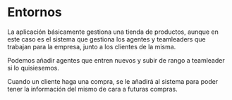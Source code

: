 # Entornos

La aplicación básicamente gestiona una tienda de productos, aunque en este caso es el sistema que gestiona los agentes y teamleaders que trabajan para la empresa, junto a los clientes de la misma.

Podemos añadir agentes que entren nuevos y subir de rango a teamleader si lo quisiesemos.

Cuando un cliente haga una compra, se le añadirá al sistema para poder tener la información del mismo de cara a futuras compras.
